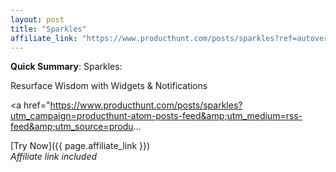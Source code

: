 ```yaml
---
layout: post
title: "Sparkles"
affiliate_link: "https://www.producthunt.com/posts/sparkles?ref=autoverse&utm_source=autoverse"
---
```


**Quick Summary**: Sparkles: <p>
            Resurface Wisdom with Widgets & Notifications
          </p>
          <p>
            <a href="https://www.producthunt.com/posts/sparkles?utm_campaign=producthunt-atom-posts-feed&amp;utm_medium=rss-feed&amp;utm_source=produ...

[Try Now]({{ page.affiliate_link }})  
*Affiliate link included*
